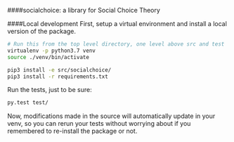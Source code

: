 
####socialchoice: a library for Social Choice Theory

####Local development
First, setup a virtual environment and install a local version of the package.
```bash
# Run this from the top level directory, one level above src and test
virtualenv -p python3.7 venv
source ./venv/bin/activate

pip3 install -e src/socialchoice/
pip3 install -r requirements.txt
```
Run the tests, just to be sure:
```bash
py.test test/
```
Now, modifications made in the source will automatically update in your venv, so you can rerun your tests without worrying about if you remembered to re-install the package or not.

